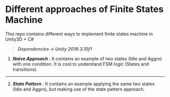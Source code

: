# Different approaches of Finite States Machine
This repo contains different ways to implement finite states machine in Unity3D + C#

> ***Dependencies -> Unity 2019.3.15f1***

1. ***Naive Approach*** : It contains an example of two states (Idle and Aggro) with one condition. It is cool to understand FSM logic (States and transitions).
---
2. ***State Pattern*** : It contains an example applying the same two states (Idle and Aggro), but making use of the state pattern approach.
